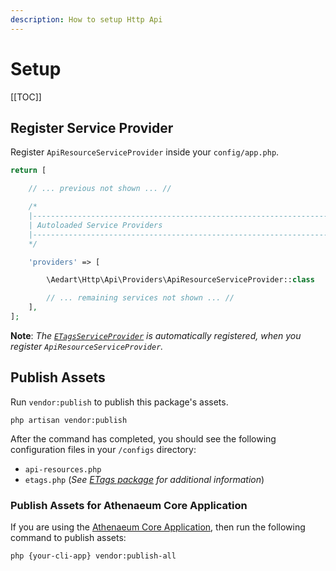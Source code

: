```yaml
---
description: How to setup Http Api
---
```


# Setup

[[TOC]]

## Register Service Provider

Register `ApiResourceServiceProvider` inside your `config/app.php`. 

```php
return [

    // ... previous not shown ... //

    /*
    |--------------------------------------------------------------------------
    | Autoloaded Service Providers
    |--------------------------------------------------------------------------
    */

    'providers' => [

        \Aedart\Http\Api\Providers\ApiResourceServiceProvider::class

        // ... remaining services not shown ... //
    ],
];
```

**Note**: _The [`ETagsServiceProvider`](../../etags/README.md) is automatically registered, when you register `ApiResourceServiceProvider`._

## Publish Assets

Run `vendor:publish` to publish this package's assets.

```shell
php artisan vendor:publish
```

After the command has completed, you should see the following configuration files in your `/configs` directory:

- `api-resources.php`
- `etags.php` (_See [ETags package](../../etags/README.md) for additional information_)

### Publish Assets for Athenaeum Core Application

If you are using the [Athenaeum Core Application](../../core), then run the following command to publish assets:

```shell
php {your-cli-app} vendor:publish-all
```

